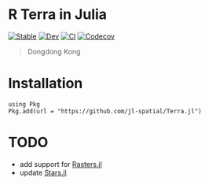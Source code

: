 # R Terra in Julia

[![Stable](https://img.shields.io/badge/docs-stable-blue.svg)](https://jl-spatial.github.io/Terra.jl/stable)
[![Dev](https://img.shields.io/badge/docs-dev-blue.svg)](https://jl-spatial.github.io/Terra.jl/dev)
[![CI](https://github.com/jl-spatial/Terra.jl/actions/workflows/CI.yml/badge.svg)](https://github.com/jl-spatial/Terra.jl/actions/workflows/CI.yml)
[![Codecov](https://codecov.io/gh/jl-spatial/Terra.jl/branch/master/graph/badge.svg)](https://codecov.io/gh/jl-spatial/Terra.jl)

> Dongdong Kong

# Installation
```
using Pkg
Pkg.add(url = "https://github.com/jl-spatial/Terra.jl")
```

# TODO
- add support for [Rasters.jl](https://github.com/rafaqz/Rasters.jl)
- update [Stars.jl](https://github.com/jl-spatial/Stars.jl)
